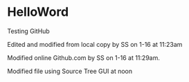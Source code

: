 # HelloWord
Testing GitHub 


Edited and modified from local copy by SS on 1-16 at 11:23am

Modified online Github.com by SS on 1-16 at 11:29am.


Modified file using Source Tree GUI at noon